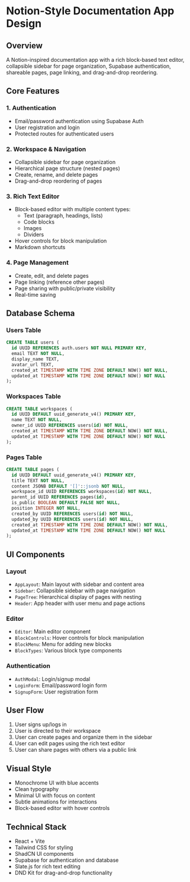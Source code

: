 
# Notion-Style Documentation App Design

## Overview
A Notion-inspired documentation app with a rich block-based text editor, collapsible sidebar for page organization, Supabase authentication, shareable pages, page linking, and drag-and-drop reordering.

## Core Features

### 1. Authentication
- Email/password authentication using Supabase Auth
- User registration and login
- Protected routes for authenticated users

### 2. Workspace & Navigation
- Collapsible sidebar for page organization
- Hierarchical page structure (nested pages)
- Create, rename, and delete pages
- Drag-and-drop reordering of pages

### 3. Rich Text Editor
- Block-based editor with multiple content types:
  - Text (paragraph, headings, lists)
  - Code blocks
  - Images
  - Dividers
- Hover controls for block manipulation
- Markdown shortcuts

### 4. Page Management
- Create, edit, and delete pages
- Page linking (reference other pages)
- Page sharing with public/private visibility
- Real-time saving

## Database Schema

### Users Table
```sql
CREATE TABLE users (
  id UUID REFERENCES auth.users NOT NULL PRIMARY KEY,
  email TEXT NOT NULL,
  display_name TEXT,
  avatar_url TEXT,
  created_at TIMESTAMP WITH TIME ZONE DEFAULT NOW() NOT NULL,
  updated_at TIMESTAMP WITH TIME ZONE DEFAULT NOW() NOT NULL
);
```

### Workspaces Table
```sql
CREATE TABLE workspaces (
  id UUID DEFAULT uuid_generate_v4() PRIMARY KEY,
  name TEXT NOT NULL,
  owner_id UUID REFERENCES users(id) NOT NULL,
  created_at TIMESTAMP WITH TIME ZONE DEFAULT NOW() NOT NULL,
  updated_at TIMESTAMP WITH TIME ZONE DEFAULT NOW() NOT NULL
);
```

### Pages Table
```sql
CREATE TABLE pages (
  id UUID DEFAULT uuid_generate_v4() PRIMARY KEY,
  title TEXT NOT NULL,
  content JSONB DEFAULT '[]'::jsonb NOT NULL,
  workspace_id UUID REFERENCES workspaces(id) NOT NULL,
  parent_id UUID REFERENCES pages(id),
  is_public BOOLEAN DEFAULT FALSE NOT NULL,
  position INTEGER NOT NULL,
  created_by UUID REFERENCES users(id) NOT NULL,
  updated_by UUID REFERENCES users(id) NOT NULL,
  created_at TIMESTAMP WITH TIME ZONE DEFAULT NOW() NOT NULL,
  updated_at TIMESTAMP WITH TIME ZONE DEFAULT NOW() NOT NULL
);
```

## UI Components

### Layout
- `AppLayout`: Main layout with sidebar and content area
- `Sidebar`: Collapsible sidebar with page navigation
- `PageTree`: Hierarchical display of pages with nesting
- `Header`: App header with user menu and page actions

### Editor
- `Editor`: Main editor component
- `BlockControls`: Hover controls for block manipulation
- `BlockMenu`: Menu for adding new blocks
- `BlockTypes`: Various block type components

### Authentication
- `AuthModal`: Login/signup modal
- `LoginForm`: Email/password login form
- `SignupForm`: User registration form

## User Flow
1. User signs up/logs in
2. User is directed to their workspace
3. User can create pages and organize them in the sidebar
4. User can edit pages using the rich text editor
5. User can share pages with others via a public link

## Visual Style
- Monochrome UI with blue accents
- Clean typography
- Minimal UI with focus on content
- Subtle animations for interactions
- Block-based editor with hover controls

## Technical Stack
- React + Vite
- Tailwind CSS for styling
- ShadCN UI components
- Supabase for authentication and database
- Slate.js for rich text editing
- DND Kit for drag-and-drop functionality